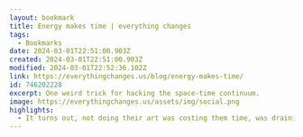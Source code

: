 ```yaml
---
layout: bookmark
title: Energy makes time | everything changes
tags:
  - Bookmarks
date: 2024-03-01T22:51:00.903Z
created: 2024-03-01T22:51:00.903Z
modified: 2024-03-01T22:52:36.102Z
link: https://everythingchanges.us/blog/energy-makes-time/
id: 746202228
excerpt: One weird trick for hacking the space-time continuum.
image: https://everythingchanges.us/assets/img/social.png
highlights:
  - It turns out, not doing their art was costing them time, was draining it away, little by little, like a slow but steady leak. They had assumed, wrongly, that there wasn’t enough time in the day to do their art, because they assumed (because we’re conditioned to assume) that every thing we do costs time. But that math doesn’t take energy into account, doesn’t grok that doing things that energize you gives you time back. By doing their art, a whole lot of time suddenly returned. Their art didn’t need more time; their time needed their art.
---
```

